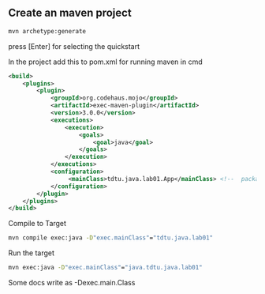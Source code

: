 ## Create an maven project
```cmd
mvn archetype:generate
```
press [Enter] for selecting the quickstart

In the project
add this to pom.xml for running maven in cmd

```xml
<build>
    <plugins>
        <plugin>
            <groupId>org.codehaus.mojo</groupId>
            <artifactId>exec-maven-plugin</artifactId>
            <version>3.0.0</version>
            <executions>
                <execution>
                    <goals>
                        <goal>java</goal>
                    </goals>
                </execution>
            </executions>
            <configuration>
                 <mainClass>tdtu.java.lab01.App</mainClass> <!--  package name and Class Name  -->
            </configuration>
        </plugin>
    </plugins>
</build>
```
Compile to Target 
```cmd
mvn compile exec:java -D"exec.mainClass"="tdtu.java.lab01"
```
Run the target
```cmd
mvn exec:java -D"exec.mainClass"="java.tdtu.java.lab01"
```
Some docs write as -Dexec.main.Class